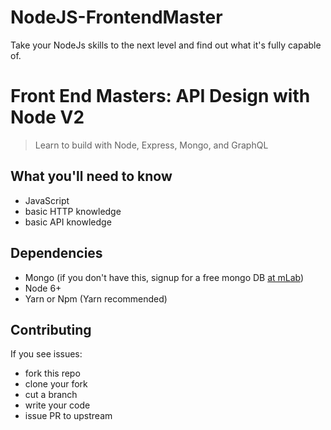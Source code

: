 # NodeJS-FrontendMaster

Take your NodeJs skills to the next level and find out what it's fully capable of.

# Front End Masters: API Design with Node V2

> Learn to build with Node, Express, Mongo, and GraphQL

## What you'll need to know

- JavaScript
- basic HTTP knowledge
- basic API knowledge

## Dependencies

- Mongo (if you don't have this, signup for a free mongo DB [at mLab](https://mlab.com/))
- Node 6+
- Yarn or Npm (Yarn recommended)

## Contributing

If you see issues:

- fork this repo
- clone your fork
- cut a branch
- write your code
- issue PR to upstream

